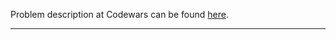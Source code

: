 Problem description at Codewars can be found
[here](https://www.codewars.com/kata/545991b4cbae2a5fda000158/train/python).

-------------


